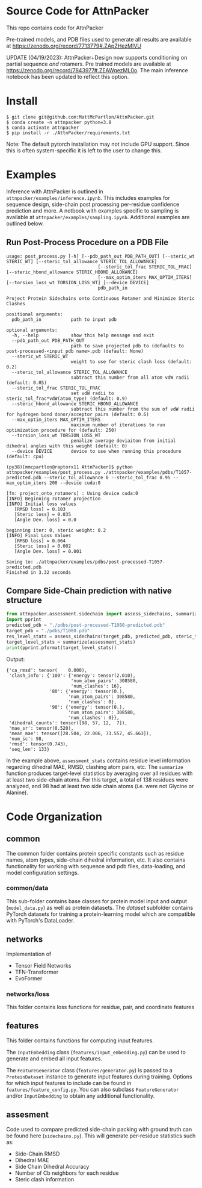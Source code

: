 # Source Code for AttnPacker 

This repo contains code for AttnPacker

Pre-trained models, and PDB files used to generate all results are available at https://zenodo.org/record/7713779#.ZApZHezMIVU

UPDATE (04/19/2023): AttnPacker+Design now supports conditioning on partial sequence *and* rotamers. Pre trained models are
available at https://zenodo.org/record/7843977#.ZEAWqezML0o. The main inference notebook has been updated to reflect this option.

# Install


```
$ git clone git@github.com:MattMcPartlon/AttnPacker.git
$ conda create -n attnpacker python=3.8
$ conda activate attnpacker
$ pip install -r ./AttnPacker/requirements.txt
```

Note: The default pytorch installation may not include GPU support. Since this is often system-specific it is left to the user to change this.


# Examples

Inference with AttnPacker is outlined in `attnpacker/examples/inference.ipynb`. This includes examples for sequence design, side-chain post processing 
per-residue confidence prediction and more. A notbook with examples specific to sampling is available at `attnpacker/examples/sampling.ipynb`. Additional examples are outlined below.


## Run Post-Process Procedure on a PDB File
```
usage: post_process.py [-h] [--pdb_path_out PDB_PATH_OUT] [--steric_wt STERIC_WT] [--steric_tol_allowance STERIC_TOL_ALLOWANCE]
                                  [--steric_tol_frac STERIC_TOL_FRAC] [--steric_hbond_allowance STERIC_HBOND_ALLOWANCE]
                                  [--max_optim_iters MAX_OPTIM_ITERS] [--torsion_loss_wt TORSION_LOSS_WT] [--device DEVICE]
                                  pdb_path_in

Project Protein Sidechains onto Continuous Rotamer and Minimize Steric Clashes

positional arguments:
  pdb_path_in           path to input pdb

optional arguments:
  -h, --help            show this help message and exit
  --pdb_path_out PDB_PATH_OUT
                        path to save projected pdb to (defaults to post-processed-<input pdb name>.pdb (default: None)
  --steric_wt STERIC_WT
                        weight to use for steric clash loss (default: 0.2)
  --steric_tol_allowance STERIC_TOL_ALLOWANCE
                        subtract this number from all atom vdW radii (default: 0.05)
  --steric_tol_frac STERIC_TOL_FRAC
                        set vdW radii to steric_tol_frac*vdW(atom_type) (default: 0.9)
  --steric_hbond_allowance STERIC_HBOND_ALLOWANCE
                        subtract this number from the sum of vdW radii for hydrogen bond donor/acceptor pairs (default: 0.6)
  --max_optim_iters MAX_OPTIM_ITERS
                        maximum number of iterations to run optimization procedure for (default: 250)
  --torsion_loss_wt TORSION_LOSS_WT
                        penalize average deviaiton from initial dihedral angles with this weight (default: 0)
  --device DEVICE       device to use when running this procedure (default: cpu)

(py38)[mmcpartlon@raptorx11 AttnPacker]$ python attnpacker/examples/post_process.py ./attnpacker/examples/pdbs/T1057-predicted.pdb --steric_tol_allowance 0 --steric_tol_frac 0.95 --max_optim_iters 200 --device cuda:0

[fn: project_onto_rotamers] : Using device cuda:0
[INFO] Beginning rotamer projection
[INFO] Initial loss values
   [RMSD loss] = 0.103
   [Steric loss] = 0.035
   [Angle Dev. loss] = 0.0

beginning iter: 0, steric weight: 0.2
[INFO] Final Loss Values
   [RMSD loss] = 0.064
   [Steric loss] = 0.002
   [Angle Dev. loss] = 0.001

Saving to: ./attnpacker/examples/pdbs/post-processed-T1057-predicted.pdb
Finished in 3.32 seconds
```

## Compare Side-Chain prediction with native structure

```python
from attnpacker.assessment.sidechain import assess_sidechains, summarize
import pprint
predicted_pdb = "./pdbs/post-processed-T1080-predicted.pdb"
target_pdb = "./pdbs/T1080.pdb"
res_level_stats = assess_sidechains(target_pdb, predicted_pdb, steric_tol_fracs = [1,0.9,0.8])
target_level_stats = summarize(assessment_stats)
print(pprint.pformat(target_level_stats))
```
Output:
```
{'ca_rmsd': tensor(    0.000),
 'clash_info': {'100': {'energy': tensor(2.010),
                        'num_atom_pairs': 308580,
                        'num_clashes': 16},
                '80': {'energy': tensor(0.),
                       'num_atom_pairs': 308580,
                       'num_clashes': 0},
                '90': {'energy': tensor(0.),
                       'num_atom_pairs': 308580,
                       'num_clashes': 0}},
 'dihedral_counts': tensor([98, 57, 12,  7]),
 'mae_sr': tensor(0.520),
 'mean_mae': tensor([28.504, 22.006, 73.557, 45.663]),
 'num_sc': 98,
 'rmsd': tensor(0.743),
 'seq_len': 133}
```

In the example above, `assessment_stats` contains residue level information regarding dihedral MAE, RMSD, clashing atom pairs, etc. The `summarize` function produces target-level statistics by averaging over all residues with at least two side-chain atoms. For this target, a total of 138 residues were analyzed, and 98 had at least two side chain atoms (i.e. were not Glycine or Alanine).

# Code Organization

## common

The common folder contains protein specific constants such as residue names, atom types, side-chain dihedral
information, etc. It also contains functionality for working with sequence and pdb files, data-loading, and model
configuration settings.

### common/data

This sub-folder contains base classes for protein model input and output (`model_data.py`)
as well as protein datasets. The *dataset* subfolder contains PyTorch datasets for training a protein-learning model
which are compatible with PyTorch's DataLoader.

## networks
Implementation of

- Tensor Field Networks
- TFN-Transformer
- EvoFormer

### networks/loss

This folder contains loss functions for residue, pair, and coordinate features

## features

This folder contains functions for computing input features.

The `InputEmbedding` class (`features/input_embedding.py`) can be used to generate and embed all input features.

The `FeatureGenerator` class (`features/generator.py`) is passed to a `ProteinDataset` instance to generate input
features during training. Options for which input features to include can be found in `features/feature_config.py`. You
can also subclass `FeatureGenerator` and/or `InputEmbedding` to obtain any additional functionality.

## assesment

Code used to compare predicted side-chain packing with ground truth can be found here (`sidechains.py`). 
This will generate per-residue statistics such as:
- Side-Chain RMSD
- Dihedral MAE
- Side Chain Dihedral Accuracy
- Number of Cb neighbors for each residue
- Steric clash information



